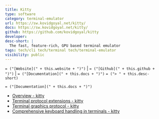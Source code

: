 ```yaml
---
title: Kitty
type: software
category: terminal-emulator
url: https://sw.kovidgoyal.net/kitty/
docs: https://sw.kovidgoyal.net/kitty/
github: https://github.com/kovidgoyal/kitty
developer:
desc-short: |
  The fast, feature-rich, GPU based terminal emulator
tags: tech/cli tech/terminal tech/terminal-emulator
visibility: public
---
```

`= ("[Website](" + this.website + ")")` |  `= ("[Github](" + this.github + ")")` | `= ("[Documentation](" + this.docs + ")")`
`= ("> " + this.desc-short)`

`= ("[Documentation](" + this.docs + ")")`
- [Overview - kitty](https://sw.kovidgoyal.net/kitty/overview/#sessions)
- [Terminal protocol extensions - kitty](https://sw.kovidgoyal.net/kitty/protocol-extensions/)
- [Terminal graphics protocol - kitty](https://sw.kovidgoyal.net/kitty/graphics-protocol/)
- [Comprehensive keyboard handling in terminals - kitty](https://sw.kovidgoyal.net/kitty/keyboard-protocol/)